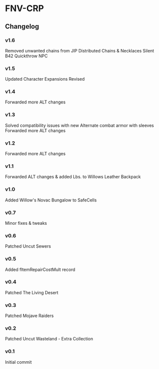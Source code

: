 # FNV-CRP
## Changelog
### v1.6
Removed unwanted chains from JIP Distributed Chains & Necklaces
Silent B42 Quickthrow NPC
### v1.5
Updated Character Expansions Revised
### v1.4
Forwarded more ALT changes
### v1.3
Solved compatibility issues with new Alternate combat armor with sleeves
Forwarded more ALT changes
### v1.2
Forwarded more ALT changes
### v1.1
Forwarded ALT changes & added Lbs. to Willows Leather Backpack
### v1.0
Added Willow's Novac Bungalow to SafeCells
### v0.7
Minor fixes & tweaks
### v0.6
Patched Uncut Sewers
### v0.5
Added fItemRepairCostMult record
### v0.4
Patched The Living Desert
### v0.3
Patched Mojave Raiders
### v0.2
Patched Uncut Wasteland - Extra Collection
### v0.1
Initial commit

